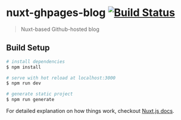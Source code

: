 # nuxt-ghpages-blog [![Build Status](https://travis-ci.org/mhgbrown/nuxt-ghpages-blog.svg?branch=master)](http://travis-ci.org/mhgbrown/nuxt-ghpages-blog)

> Nuxt-based Github-hosted blog

## Build Setup

``` bash
# install dependencies
$ npm install

# serve with hot reload at localhost:3000
$ npm run dev

# generate static project
$ npm run generate
```

For detailed explanation on how things work, checkout [Nuxt.js docs](https://nuxtjs.org).
